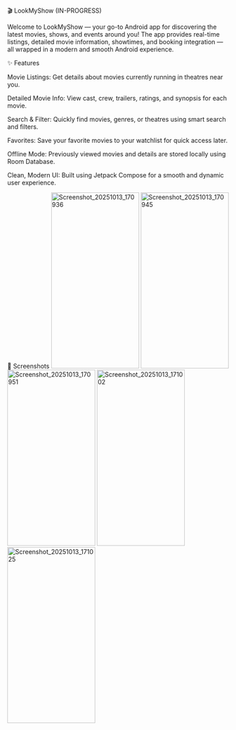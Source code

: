 🎬 LookMyShow (IN-PROGRESS)

Welcome to LookMyShow — your go-to Android app for discovering the latest movies, shows, and events around you!
The app provides real-time listings, detailed movie information, showtimes, and booking integration — all wrapped in a modern and smooth Android experience.

✨ Features

Movie Listings: Get details about movies currently running in theatres near you.

Detailed Movie Info: View cast, crew, trailers, ratings, and synopsis for each movie.

Search & Filter: Quickly find movies, genres, or theatres using smart search and filters.

Favorites: Save your favorite movies to your watchlist for quick access later.

Offline Mode: Previously viewed movies and details are stored locally using Room Database.

Clean, Modern UI: Built using Jetpack Compose for a smooth and dynamic user experience.

📸 Screenshots
<img width="200" height="400" alt="Screenshot_20251013_170936" src="https://github.com/user-attachments/assets/f61061b7-e6a9-445a-8ce4-a73f18380fac" />
<img width="200" height="400" alt="Screenshot_20251013_170945" src="https://github.com/user-attachments/assets/66dca366-a564-43be-8838-ae693dcf2ff3" />
<img width="200" height="400" alt="Screenshot_20251013_170951" src="https://github.com/user-attachments/assets/e1253620-8648-4c03-9930-605599512f1b" />
<img width="200" height="400" alt="Screenshot_20251013_171002" src="https://github.com/user-attachments/assets/290cef94-92f5-44ad-b456-c7a492faa0db" />
<img width="200" height="400" alt="Screenshot_20251013_171025" src="https://github.com/user-attachments/assets/6420a812-dbae-441e-bffa-25cae39b9127" />
